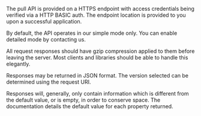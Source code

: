 The pull API is provided on a HTTPS endpoint with access credentials being verified via a HTTP BASIC auth. The endpoint location is provided to you upon a successful application.

By default, the API operates in our simple mode only. You can enable detailed mode by contacting us.

All request responses should have gzip compression applied to them before leaving the server. Most clients and libraries should be able to handle this elegantly.

Responses may be returned in JSON format. The version selected can be determined using the request URI.

Responses will, generally, only contain information which is different from the default value, or is empty, in order to conserve space. The documentation details the default value for each property returned.
